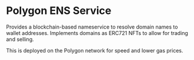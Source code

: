 # Polygon ENS Service
Provides a blockchain-based nameservice to resolve domain names to wallet addresses. Implements domains as ERC721 NFTs to allow for trading and selling.

This is deployed on the Polygon network for speed and lower gas prices. 
